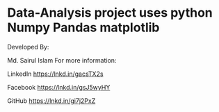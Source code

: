 # Data-Analysis project uses python Numpy Pandas matplotlib 

Developed By: 

Md. Sairul Islam For more information:



LinkedIn https://lnkd.in/gacsTX2s



Facebook https://lnkd.in/gsJ5wyHY



GitHub https://lnkd.in/gi7j2PxZ



